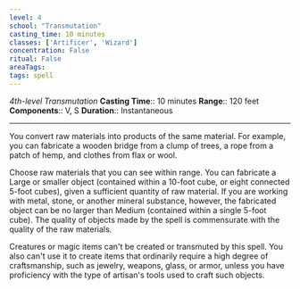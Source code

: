 ```yaml
---
level: 4
school: "Transmutation"
casting_time: 10 minutes
classes: ['Artificer', 'Wizard']
concentration: False
ritual: False
areaTags: 
tags: spell
---
```


_4th-level Transmutation_
**Casting Time**:: 10 minutes
**Range**:: 120 feet
**Components**:: V, S
**Duration**:: Instantaneous

---

You convert raw materials into products of the same material. For example, you can fabricate a wooden bridge from a clump of trees, a rope from a patch of hemp, and clothes from flax or wool.

Choose raw materials that you can see within range. You can fabricate a Large or smaller object (contained within a 10-foot cube, or eight connected 5-foot cubes), given a sufficient quantity of raw material. If you are working with metal, stone, or another mineral substance, however, the fabricated object can be no larger than Medium (contained within a single 5-foot cube). The quality of objects made by the spell is commensurate with the quality of the raw materials.

Creatures or magic items can't be created or transmuted by this spell. You also can't use it to create items that ordinarily require a high degree of craftsmanship, such as jewelry, weapons, glass, or armor, unless you have proficiency with the type of artisan's tools used to craft such objects.



